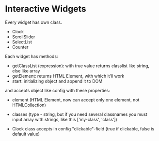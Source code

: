 Interactive Widgets
===================
Every widget has own class.
- Clock
- ScrollSlider
- SelectList
- Counter

Each widget has methods:
- getClassList (expression): with true value returns classlist like string, else like array
- getElement: returns HTML Element, with which it'll work
- start: initializing object and append it to DOM

and accepts object like config with these properties:
- element (HTML Element, now can accept only one element, not HTMLCollection)
- classes (type - string, but if you need several classnames you must input array with strings, like this ['my-class', 'class'])

- Clock class accepts in config "clickable"-field (true if clickable, false is default value)